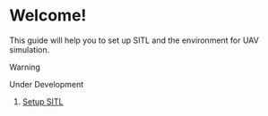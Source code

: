 # Welcome!

This guide will help you to set up SITL and the environment for UAV simulation.

> [!WARNING]
> Under Development

1. [Setup SITL](https://github.com/PrathamMehta08/SITL/Simulation/SITL/blob/main/Setup%20SITL.md)
